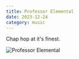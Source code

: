 ```yaml
---
title: Professor Elemental
date: 2023-12-24
category: music
---
```


Chap hop at it's finest.

![Professor Elemental](/images/proffelem.jpg)
